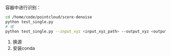 容器中进行识别：
```bash
cd /home/code/pointcloud/score-denoise
python test_single.py
# 或
python test_single.py --input_xyz <input_xyz_path> --output_xyz <output_xyz_path>
```
1. 换源
2. 安装conda
